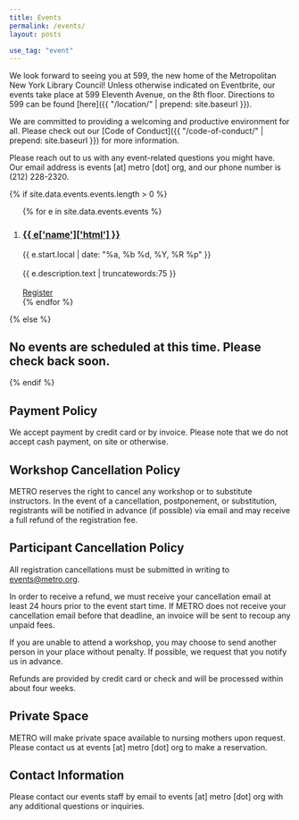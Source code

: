 ```yaml
---
title: Events
permalink: /events/
layout: posts

use_tag: "event"
---
```

We look forward to seeing you at 599, the new home of the Metropolitan New York Library Council! Unless otherwise indicated on Eventbrite, our events take place at 599 Eleventh Avenue, on the 8th floor. Directions to 599 can be found [here]({{ "/location/" | prepend: site.baseurl }}).

We are committed to providing a welcoming and productive environment for all. Please check out our [Code of Conduct]({{ "/code-of-conduct/" | prepend: site.baseurl }}) for more information.

Please reach out to us with any event-related questions you might have. Our email address is events [at] metro [dot] org, and our phone number is (212) 228-2320.

{% if site.data.events.events.length > 0 %}
<ol class="posts">
{% for e in site.data.events.events %}
<li>
    <h3>
	<a href="{{ e.url }}">
      {{ e['name']['html'] }}
    </a>
	</h3>
	<div class="post-date">{{ e.start.local | date: "%a, %b %d, %Y, %R %p" }}</div>
	<br/>
	<div class="post-excerpt">{{ e.description.text | truncatewords:75 }} </div>
	<br/>
	<div><a href="{{ e.url }}">Register</a></div>
	</li>
{% endfor %}
</ol>
{% else %}

## No events are scheduled at this time. Please check back soon. ##

{% endif %}


## Payment Policy ##
We accept payment by credit card or by invoice. Please note that we do not accept cash payment, on site or otherwise. 

## Workshop Cancellation Policy ##
METRO reserves the right to cancel any workshop or to substitute instructors. In the event of a cancellation, postponement, or substitution, registrants will be notified in advance (if possible) via email and may receive a full refund of the registration fee.

## Participant Cancellation Policy ##
All registration cancellations must be submitted in writing to events@metro.org.

In order to receive a refund, we must receive your cancellation email at least 24 hours prior to the event start time.
If METRO does not receive your cancellation email before that deadline, an invoice will be sent to recoup any unpaid fees. 

If you are unable to attend a workshop, you may choose to send another person in your place without penalty. If possible, we request that you notify us in advance.
 
Refunds are provided by credit card or check and will be processed within about four weeks.

## Private Space ##
METRO will make private space available to nursing mothers upon request. Please contact us at events [at] metro [dot] org to make a reservation.

## Contact Information ##
Please contact our events staff by email to events [at] metro [dot] org with any additional questions or inquiries.
